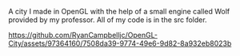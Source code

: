 A city I made in OpenGL with the help of a small engine called Wolf provided by my professor.
All of my code is in the src folder.

https://github.com/RyanCampbelljc/OpenGL-City/assets/97364160/7508da39-9774-49e6-9d82-8a932eb8023b

